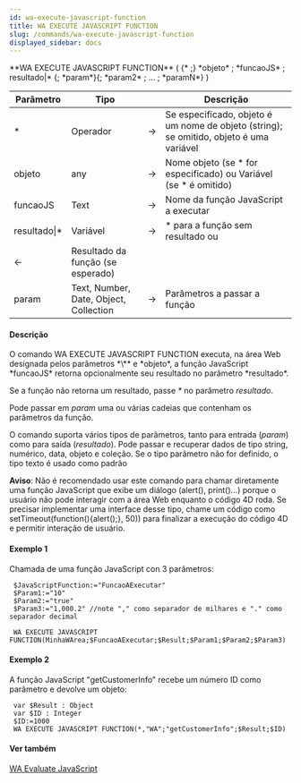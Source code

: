 ```yaml
---
id: wa-execute-javascript-function
title: WA EXECUTE JAVASCRIPT FUNCTION
slug: /commands/wa-execute-javascript-function
displayed_sidebar: docs
---
```


<!--REF #_command_.WA EXECUTE JAVASCRIPT FUNCTION.Syntax-->**WA EXECUTE JAVASCRIPT FUNCTION** ( {* ;} *objeto* ; *funcaoJS* ; resultado|* {; *param*}{; *param2* ; ... ; *paramN*} )<!-- END REF-->
<!--REF #_command_.WA EXECUTE JAVASCRIPT FUNCTION.Params-->
| Parâmetro | Tipo |  | Descrição |
| --- | --- | --- | --- |
| * | Operador | &rarr; | Se especificado, objeto é um nome de objeto (string); se omitido, objeto é uma variável |
| objeto | any | &rarr; | Nome objeto (se * for especificado) ou Variável (se * é omitido) |
| funcaoJS | Text | &rarr; | Nome da função JavaScript a executar |
| resultado&#124;* | Variável | &rarr; | * para a função sem resultado ou |
| &larr; | Resultado da função (se esperado) |
| param | Text, Number, Date, Object, Collection | &rarr; | Parâmetros a passar a função |

<!-- END REF-->

#### Descrição 

<!--REF #_command_.WA EXECUTE JAVASCRIPT FUNCTION.Summary-->O comando WA EXECUTE JAVASCRIPT FUNCTION executa, na área Web designada pelos parâmetros *\** e *objeto*, a função JavaScript *funcaoJS* retorna opcionalmente seu resultado no parâmetro *resultado*.<!-- END REF--> 

Se a função não retorna um resultado, passe *\** no parâmetro *resultado*.  
  
Pode passar em *param* uma ou várias cadeias que contenham os parâmetros da função.

O comando suporta vários tipos de parâmetros, tanto para entrada (*param*) como para saída (*resultado*). Pode passar e recuperar dados de tipo string, numérico, data, objeto e coleção. Se o tipo parâmetro não for definido, o tipo texto é usado como padrão

**Aviso**: Não é recomendado usar este comando para chamar diretamente uma função JavaScript que exibe um diálogo (alert(), print()...) porque o usuário não pode interagir com a área Web enquanto o código 4D roda. Se precisar implementar uma interface desse tipo, chame um código como setTimeout(function(){alert();}, 50)) para finalizar a execução do código 4D e permitir interação de usuário. 

#### Exemplo 1 

Chamada de uma função JavaScript con 3 parâmetros: 

```4d
 $JavaScriptFunction:="FuncaoAExecutar"
 $Param1:="10"
 $Param2:="true"
 $Param3:="1,000.2" //note "," como separador de milhares e "." como separador decimal
 
 WA EXECUTE JAVASCRIPT FUNCTION(MinhaWArea;$FuncaoAExecutar;$Result;$Param1;$Param2;$Param3)
```

#### Exemplo 2 

A função JavaScript "getCustomerInfo" recebe um número ID como parâmetro e devolve um objeto:

```4d
 var $Result : Object
 var $ID : Integer
 $ID:=1000
 WA EXECUTE JAVASCRIPT FUNCTION(*,"WA";"getCustomerInfo";$Result;$ID)
```

#### Ver também 

[WA Evaluate JavaScript](wa-evaluate-javascript.md)  
